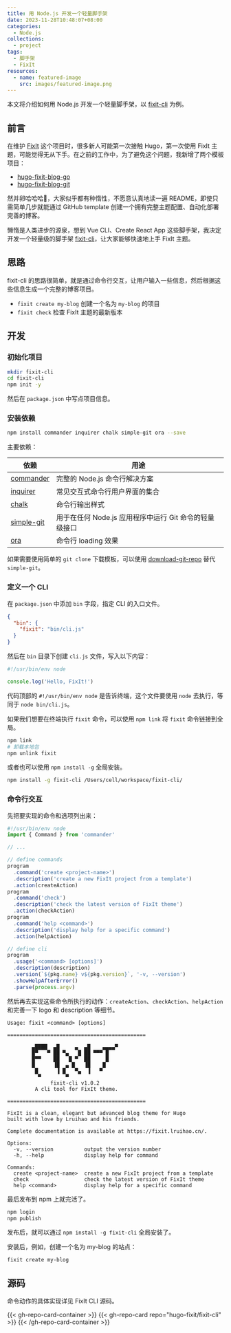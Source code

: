 ```yaml
---
title: 用 Node.js 开发一个轻量脚手架
date: 2023-11-28T10:48:07+08:00
categories:
  - Node.js
collections:
  - project
tags:
  - 脚手架
  - FixIt
resources:
  - name: featured-image
    src: images/featured-image.png
---
```


本文将介绍如何用 Node.js 开发一个轻量脚手架，以 [fixit-cli](https://github.com/hugo-fixit/fixit-cli) 为例。

<!--more-->

## 前言

在维护 [FixIt](https://github.com/hugo-fixit/FixIt) 这个项目时，很多新人可能第一次接触 Hugo，第一次使用 FixIt 主题，可能觉得无从下手。在之前的工作中，为了避免这个问题，我新增了两个模板项目：

- [hugo-fixit-blog-go](https://github.com/hugo-fixit/hugo-fixit-blog-go)
- [hugo-fixit-blog-git](https://github.com/hugo-fixit/hugo-fixit-blog-git)

然并卵哈哈哈🤣，大家似乎都有种惰性，不愿意认真地读一遍 README，即使只需简单几步就能通过 GitHub template 创建一个拥有完整主题配置、自动化部署完善的博客。

懒惰是人类进步的源泉，想到 Vue CLI、Create React App 这些脚手架，我决定开发一个轻量级的脚手架 [fixit-cli](https://github.com/hugo-fixit/fixit-cli)，让大家能够快速地上手 FixIt 主题。

## 思路

fixit-cli 的思路很简单，就是通过命令行交互，让用户输入一些信息，然后根据这些信息生成一个完整的博客项目。

- `fixit create my-blog` 创建一个名为 `my-blog` 的项目
- `fixit check` 检查 FixIt 主题的最新版本

## 开发

### 初始化项目

```bash
mkdir fixit-cli
cd fixit-cli
npm init -y
```

然后在 `package.json` 中写点项目信息。

### 安装依赖

```bash
npm install commander inquirer chalk simple-git ora --save
```

主要依赖：

| 依赖                                                   | 用途                                                   |
| ------------------------------------------------------ | ------------------------------------------------------ |
| [commander](https://www.npmjs.com/package/commander)   | 完整的 Node.js 命令行解决方案                          |
| [inquirer](https://www.npmjs.com/package/inquirer)     | 常见交互式命令行用户界面的集合                         |
| [chalk](https://www.npmjs.com/package/chalk)           | 命令行输出样式                                         |
| [simple-git](https://www.npmjs.com/package/simple-git) | 用于在任何 Node.js 应用程序中运行 Git 命令的轻量级接口 |
| [ora](https://www.npmjs.com/package/ora)               | 命令行 loading 效果                                    |

如果需要使用简单的 `git clone` 下载模板，可以使用 [download-git-repo](https://www.npmjs.com/package/download-git-repo) 替代 `simple-git`。

### 定义一个 CLI

在 `package.json` 中添加 `bin` 字段，指定 CLI 的入口文件。

```json
{
  "bin": {
    "fixit": "bin/cli.js"
  }
}
```

然后在 `bin` 目录下创建 `cli.js` 文件，写入以下内容：

```js
#!/usr/bin/env node

console.log('Hello, FixIt!')
```

代码顶部的 `#!/usr/bin/env node` 是告诉终端，这个文件要使用 `node` 去执行，等同于 `node bin/cli.js`。

如果我们想要在终端执行 `fixit` 命令，可以使用 `npm link` 将 `fixit` 命令链接到全局。

```bash
npm link
# 卸载本地包
npm unlink fixit
```

或者也可以使用 `npm install -g` 全局安装。

```bash
npm install -g fixit-cli /Users/cell/workspace/fixit-cli/
```

### 命令行交互

先把要实现的命令和选项列出来：

```js {title="bin/cli.js"}
#!/usr/bin/env node
import { Command } from 'commander'

// ...

// define commands
program
  .command('create <project-name>')
  .description('create a new FixIt project from a template')
  .action(createAction)
program
  .command('check')
  .description('check the latest version of FixIt theme')
  .action(checkAction)
program
  .command('help <command>')
  .description('display help for a specific command')
  .action(helpAction)

// define cli
program
  .usage('<command> [options]')
  .description(description)
  .version(`${pkg.name} v${pkg.version}`, '-v, --version')
  .showHelpAfterError()
  .parse(process.argv)
```

然后再去实现这些命令所执行的动作：`createAction`、`checkAction`、`helpAction` 和完善一下 logo 和 description 等细节。

```plain {title="fixit --help"}
Usage: fixit <command> [options]

=============================================

        ▄████  ▄█     ▄  ▄█    ▄▄▄▄▀ 
        █▀   ▀ ██ ▀▄   █ ██ ▀▀▀ █    
        █▀▀    ██   █ ▀  ██     █    
        █      ▐█  ▄ █   ▐█    █     
         █      ▐ █   ▀▄  ▐   ▀      
          ▀        ▀                
              fixit-cli v1.0.2
         A cli tool for FixIt theme.

=============================================

FixIt is a clean, elegant but advanced blog theme for Hugo
built with love by Lruihao and his friends.

Complete documentation is available at https://fixit.lruihao.cn/.

Options:
  -v, --version          output the version number
  -h, --help             display help for command

Commands:
  create <project-name>  create a new FixIt project from a template
  check                  check the latest version of FixIt theme
  help <command>         display help for a specific command
```

最后发布到 npm 上就完活了。

```bash
npm login
npm publish
```

发布后，就可以通过 `npm install -g fixit-cli` 全局安装了。

安装后，例如，创建一个名为 my-blog 的站点：

```bash
fixit create my-blog
```

## 源码

命令动作的具体实现详见 FixIt CLI 源码。

{{< gh-repo-card-container >}}
  {{< gh-repo-card repo="hugo-fixit/fixit-cli" >}}
{{< /gh-repo-card-container >}}
